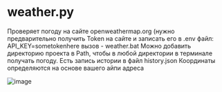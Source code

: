 # weather.py
Проверяет погоду на сайте openweathermap.org (нужно предварительно получить Token на сайте и записать его в .env файл: API_KEY=sometokenhere
вызов - weather.bat
Можно добавить директорию проекта в Path, чтобы в любой директории в терминале получать погоду.
Есть запись истории в файл history.json
Координаты определяются на основе вашего айпи адреса

![image](https://user-images.githubusercontent.com/37059480/181207976-67b7ca4e-4a27-48aa-b276-081fbad9193d.png)
